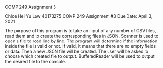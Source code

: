 COMP 249 Assignment 3

 Chloe Hei Yu Law
 40173275
 COMP 249 Assignment #3
 Due Date: April 3, 2021
 
 The purpose of this program is to take an input of any number of CSV files, read them and to create the corresponding files in JSON.
 Scanner is used to open a file to read line by line.
 The program will determine if the information inside the file is valid or not. If valid, it means that there are no empty fields or data.
 Then a new JSON file will be created.
 The user will be asked to choose which created file to output.
 BufferedReader will be used to output the desired file to the console.
 
 
